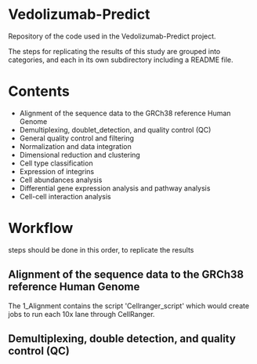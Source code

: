 # Vedolizumab-Predict

Repository of the code used in the Vedolizumab-Predict project.

The steps for replicating the results of this study are grouped into categories, and each in its own subdirectory including a README file.

# Contents

-   Alignment of the sequence data to the GRCh38 reference Human Genome
-   Demultiplexing, doublet_detection, and quality control (QC) 
-   General quality control and filtering
-   Normalization and data integration
-   Dimensional reduction and clustering
-   Cell type classification
-   Expression of integrins
-   Cell abundances analysis
-   Differential gene expression analysis and pathway analysis
-   Cell-cell interaction analysis

# Workflow

steps should be done in this order, to replicate the results

## Alignment of the sequence data to the GRCh38 reference Human Genome

The 1_Alignment contains the script 'Cellranger_script' which would create jobs to run each 10x lane through CellRanger.

## Demultiplexing, double detection, and quality control (QC)

